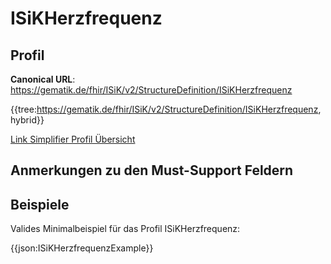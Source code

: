 # ISiKHerzfrequenz

## Profil

**Canonical URL**: https://gematik.de/fhir/ISiK/v2/StructureDefinition/ISiKHerzfrequenz

{{tree:https://gematik.de/fhir/ISiK/v2/StructureDefinition/ISiKHerzfrequenz, hybrid}}

[Link Simplifier Profil Übersicht](https://gematik.de/fhir/ISiK/v2/StructureDefinition/ISiKHerzfrequenz)

## Anmerkungen zu den Must-Support Feldern

## Beispiele

Valides Minimalbeispiel für das Profil ISiKHerzfrequenz:

{{json:ISiKHerzfrequenzExample}}